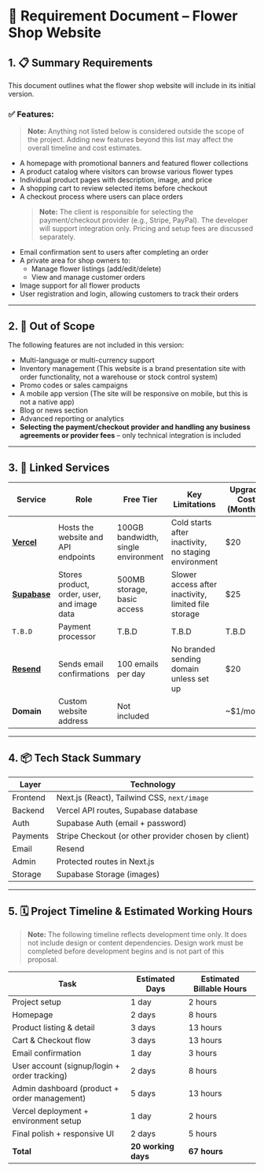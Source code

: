 # 🌸 Requirement Document – Flower Shop Website

## 1. 📋 Summary Requirements

This document outlines what the flower shop website will include in its initial version.

### ✅ Features:

> **Note:** Anything not listed below is considered outside the scope of the project. Adding new
> features beyond this list may affect the overall timeline and cost estimates.

- A homepage with promotional banners and featured flower collections
- A product catalog where visitors can browse various flower types
- Individual product pages with description, image, and price
- A shopping cart to review selected items before checkout
- A checkout process where users can place orders
  > **Note:** The client is responsible for selecting the payment/checkout provider (e.g., Stripe,
  PayPal). The developer will support integration only. Pricing and setup fees are discussed
  separately.
- Email confirmation sent to users after completing an order
- A private area for shop owners to:
    - Manage flower listings (add/edit/delete)
    - View and manage customer orders
- Image support for all flower products
- User registration and login, allowing customers to track their orders

---

## 2. 🚫 Out of Scope

The following features are not included in this version:

- Multi-language or multi-currency support
- Inventory management (This website is a brand presentation site with order functionality, not a
  warehouse or stock control system)
- Promo codes or sales campaigns
- A mobile app version (The site will be responsive on mobile, but this is not a native app)
- Blog or news section
- Advanced reporting or analytics
- **Selecting the payment/checkout provider and handling any business agreements or provider fees**
  – only technical integration is included

---

## 3. 🔗 Linked Services

| Service                                      | Role                                        | Free Tier                           | Key Limitations                                      | Upgrade Cost (Monthly) |
|----------------------------------------------|---------------------------------------------|-------------------------------------|------------------------------------------------------|------------------------|
| [**Vercel**](https://vercel.com/pricing)     | Hosts the website and API endpoints         | 100GB bandwidth, single environment | Cold starts after inactivity, no staging environment | $20                    |
| [**Supabase**](https://supabase.com/pricing) | Stores product, order, user, and image data | 500MB storage, basic access         | Slower access after inactivity, limited file storage | $25                    |
| `T.B.D`                                      | Payment processor                           | T.B.D                               | T.B.D                                                | T.B.D                  |
| [**Resend**](https://resend.com/pricing)     | Sends email confirmations                   | 100 emails per day                  | No branded sending domain unless set up              | $20                    |
| **Domain**                                   | Custom website address                      | Not included                        |                                                      | ~$1/month              |

---

## 4. 📦 Tech Stack Summary

| Layer    | Technology                                           |
|----------|------------------------------------------------------|
| Frontend | Next.js (React), Tailwind CSS, `next/image`          |
| Backend  | Vercel API routes, Supabase database                 |
| Auth     | Supabase Auth (email + password)                     |
| Payments | Stripe Checkout (or other provider chosen by client) |
| Email    | Resend                                               |
| Admin    | Protected routes in Next.js                          |
| Storage  | Supabase Storage (images)                            |

---

## 5. 🗓 Project Timeline & Estimated Working Hours

> **Note:** The following timeline reflects development time only. It does not include design or
> content dependencies. Design work must be completed before development begins and is not part of
> this proposal.

| Task                                         | Estimated Days      | Estimated Billable Hours |
|----------------------------------------------|---------------------|--------------------------|
| Project setup                                | 1 day               | 2 hours                  |
| Homepage                                     | 2 days              | 8 hours                  |
| Product listing & detail                     | 3 days              | 13 hours                 |
| Cart & Checkout flow                         | 3 days              | 13 hours                 |
| Email confirmation                           | 1 day               | 3 hours                  |
| User account (signup/login + order tracking) | 2 days              | 8 hours                  |
| Admin dashboard (product + order management) | 5 days              | 13 hours                 |
| Vercel deployment + environment setup        | 1 day               | 2 hours                  |
| Final polish + responsive UI                 | 2 days              | 5 hours                  |
| **Total**                                    | **20 working days** | **67 hours**             |
